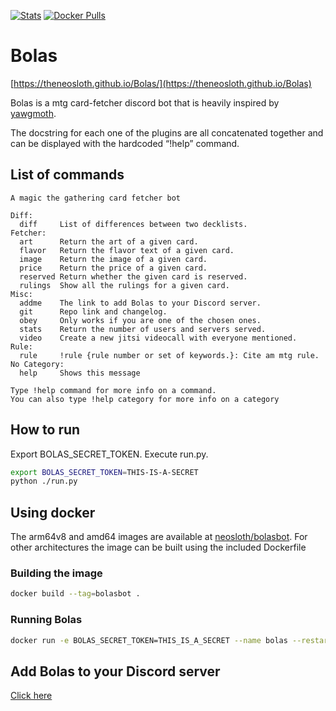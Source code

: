 [![Stats](https://img.shields.io/badge/discord-207%20servers%2015420%20unique%20users-blue.svg)](https://discordapp.com/oauth2/authorize?client_id=245372541915365377&scope=bot&permissions=0)
[![Docker Pulls](https://img.shields.io/docker/pulls/neosloth/bolasbot.svg)](https://hub.docker.com/r/neosloth/bolasbot)


# Bolas

[https://theneosloth.github.io/Bolas/](https://theneosloth.github.io/Bolas)


Bolas is a mtg card-fetcher discord bot that is heavily inspired by [yawgmoth](https://github.com/Lerker3/yawgmoth).

The docstring for each one of the plugins are all concatenated together and can be displayed with the hardcoded “!help” command. 

## List of commands

``` 
A magic the gathering card fetcher bot

Diff:
  diff     List of differences between two decklists.
Fetcher:
  art      Return the art of a given card.
  flavor   Return the flavor text of a given card.
  image    Return the image of a given card.
  price    Return the price of a given card.
  reserved Return whether the given card is reserved.
  rulings  Show all the rulings for a given card.
Misc:
  addme    The link to add Bolas to your Discord server.
  git      Repo link and changelog.
  obey     Only works if you are one of the chosen ones.
  stats    Return the number of users and servers served.
  video    Create a new jitsi videocall with everyone mentioned.
Rule:
  rule     !rule {rule number or set of keywords.}: Cite am mtg rule.
​No Category:
  help     Shows this message

Type !help command for more info on a command.
You can also type !help category for more info on a category
```

## How to run

Export BOLAS_SECRET_TOKEN. Execute run.py.

```sh
export BOLAS_SECRET_TOKEN=THIS-IS-A-SECRET
python ./run.py

```

## Using docker

The arm64v8 and amd64 images are available at [neosloth/bolasbot](https://hub.docker.com/r/neosloth/bolasbot). For other architectures the image can be built using the included Dockerfile

### Building the image

``` sh
docker build --tag=bolasbot .
```

### Running Bolas

``` sh
docker run -e BOLAS_SECRET_TOKEN=THIS_IS_A_SECRET --name bolas --restart unless-stopped bolasbot

```

## Add Bolas to your Discord server

[Click here](https://discordapp.com/oauth2/authorize?client_id=245372541915365377&scope=bot&permissions=0)
